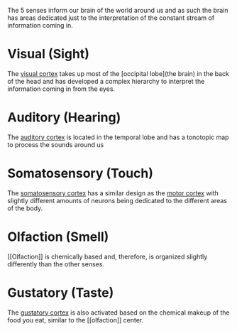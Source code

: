 The 5 senses inform our brain of the world around us and as such the brain has areas dedicated just to the interpretation of the constant stream of information coming in.

# Visual (Sight)

The [visual cortex](visual) takes up most of the [occipital lobe](the brain) in the back of the head and has developed a complex hierarchy to interpret the information coming in from the eyes.

# Auditory (Hearing)

The [auditory cortex](auditory) is located in the temporal lobe and has a tonotopic map to process the sounds around us

# Somatosensory (Touch)

The [somatosensory cortex](somatosensory) has a similar design as the [motor cortex](motor) with slightly different amounts of neurons being dedicated to the different areas of the body.

# Olfaction (Smell)

[[Olfaction]] is chemically based and, therefore, is organized slightly differently than the other senses.

# Gustatory (Taste)

The [gustatory cortex](gustatory) is also activated based on the chemical makeup of the food you eat, similar to the [[olfaction]] center.